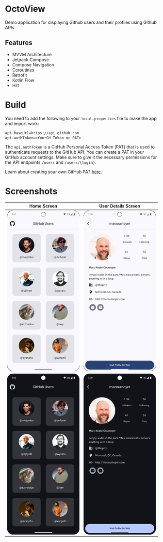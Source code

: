 # OctoView

Demo application for displaying Github users and their profiles using Github APIs.

## Features
- MVVM Architecture
- Jetpack Compose
- Compose Navigation
- Coroutines
- Retrofit
- Kotlin Flow
- Hilt

# Build

You need to add the following to your `local.properties` file to make the app and import work:

```*properties*
api.baseUrl=https://api.github.com
api.authToken=<YourGH Token or PAT>
```
The `api.authToken` is a GitHub Personal Access Token (PAT) that is used to authenticate requests to the GitHub API. You can create a PAT in your GitHub account settings. Make sure to give it the necessary permissions for the API endpoints `/users` and `/users/{login}`.

Learn about creating your own GitHub PAT [here](https://docs.github.com/en/authentication/keeping-your-account-and-data-secure/managing-your-personal-access-tokens).

# Screenshots

|                Home Screen                |                    User Details Screen                    |
|:-----------------------------------------:|:---------------------------------------------------------:|
|   ![Home Screen](screenshots/home.png)    |   ![User Details Screen](screenshots/user-details.png)    |
| ![Home Screen](screenshots/home-dark.png) | ![User Details Screen](screenshots/user-details-dark.png) |
